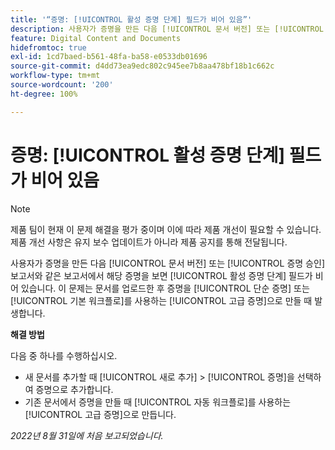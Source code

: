 ```yaml
---
title: '“증명: [!UICONTROL 활성 증명 단계] 필드가 비어 있음”'
description: 사용자가 증명을 만든 다음 [!UICONTROL 문서 버전] 또는 [!UICONTROL 증명 승인] 보고서와 같은 보고서에서 해당 증명을 보면 [!UICONTROL 활성 증명 단계] 필드가 비어 있습니다. 이 문제는 문서를 업로드한 후 증명을 [!UICONTROL 단순 증명] 또는 [!UICONTROL 기본 워크플로]를 사용하는 [!UICONTROL 고급 증명]으로 만들 때 발생합니다.
feature: Digital Content and Documents
hidefromtoc: true
exl-id: 1cd7baed-b561-48fa-ba58-e0533db01696
source-git-commit: d4dd73ea9edc802c945ee7b8aa478bf18b1c662c
workflow-type: tm+mt
source-wordcount: '200'
ht-degree: 100%

---
```


# 증명: [!UICONTROL 활성 증명 단계] 필드가 비어 있음

<!--Requested article. This Known Issue is on the TOC for both Workfront and Workfront Proof.-->

>[!NOTE]
>
>제품 팀이 현재 이 문제 해결을 평가 중이며 이에 따라 제품 개선이 필요할 수 있습니다. 제품 개선 사항은 유지 보수 업데이트가 아니라 제품 공지를 통해 전달됩니다.

사용자가 증명을 만든 다음 [!UICONTROL 문서 버전] 또는 [!UICONTROL 증명 승인] 보고서와 같은 보고서에서 해당 증명을 보면 [!UICONTROL 활성 증명 단계] 필드가 비어 있습니다. 이 문제는 문서를 업로드한 후 증명을 [!UICONTROL 단순 증명] 또는 [!UICONTROL 기본 워크플로]를 사용하는 [!UICONTROL 고급 증명]으로 만들 때 발생합니다.

**해결 방법**

다음 중 하나를 수행하십시오.

* 새 문서를 추가할 때 [!UICONTROL 새로 추가] > [!UICONTROL 증명]을 선택하여 증명으로 추가합니다.
* 기존 문서에서 증명을 만들 때 [!UICONTROL 자동 워크플로]를 사용하는[!UICONTROL 고급 증명]으로 만듭니다.

_2022년 8월 31일에 처음 보고되었습니다._
